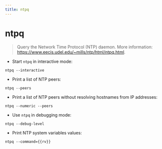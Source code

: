 ```yaml
---
title: ntpq
---
```

# ntpq

> Query the Network Time Protocol (NTP) daemon.
> More information: <https://www.eecis.udel.edu/~mills/ntp/html/ntpq.html>.

- Start `ntpq` in interactive mode:

`ntpq --interactive`

- Print a list of NTP peers:

`ntpq --peers`

- Print a list of NTP peers without resolving hostnames from IP addresses:

`ntpq --numeric --peers`

- Use `ntpq` in debugging mode:

`ntpq --debug-level`

- Print NTP system variables values:

`ntpq --command={{rv}}`
